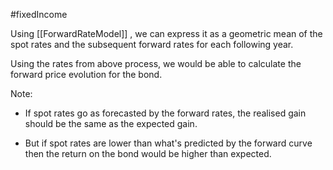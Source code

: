 #fixedIncome 

Using [[ForwardRateModel]] , we can express it as a geometric mean of the spot rates and the subsequent forward rates for each following year. 

Using the rates from above process, we would be able to calculate the forward price evolution for the bond.

Note: 
- If spot rates go as forecasted by the forward rates, the realised gain should be the same as the expected gain.

- But if spot rates are lower than what's predicted by the forward curve then the return on the bond would be higher than expected. 